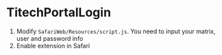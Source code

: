 # TitechPortalLogin

1. Modify `SafariWeb/Resources/script.js`. You need to input your matrix, user and password info 
2. Enable extension in Safari 
